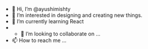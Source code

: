 - 👋 Hi, I’m @ayushimishty
- 👀 I’m interested in designing and creating new things.
- 🌱 I’m currently learning React
- - 💞️ I’m looking to collaborate on ...
- 📫 How to reach me ...

<!---
ayushimishty/ayushimishty is a ✨ special ✨ repository because its `README.md` (this file) appears on your GitHub profile.
You can click the Preview link to take a look at your changes.
--->
